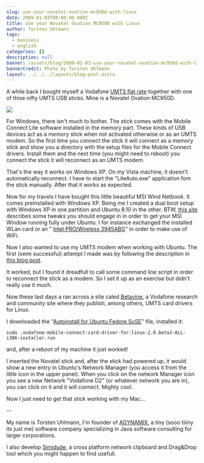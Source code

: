 ```yaml
---
slug: use-your-novatel-ovation-mc950d-with-linux
date: 2009-01-03T00:00:00.000Z
title: Use your Novatel Ovation MC950D with Linux
author: Torsten Uhlmann
tags:
  - business
  - english
categories: []
description: null
banner: /assets/blog/2009-01-03-use-your-novatel-ovation-mc950d-with-linux/banner.jpg
bannerCredit: Photo by Torsten Uhlmann
layout: ../../../layouts/blog-post.astro
---
```


A while back I bought myself a Vodafone [UMTS flat rate](http://www.moobicent.de/) together with one of thise nifty UMTS USB sticks. Mine is a Novatel Ovation MC950D.

![](/assets/blog/2009-01-03-use-your-novatel-ovation-mc950d-with-linux/thalheim_im_winter.jpg)

For Windows, there isn't much to bother. The stick comes with the Mobile Connect Lite software installed in the memory part. These kinds of USB devices act as a memory stick when not activated otherwise or as an UMTS modem. So the first time you connect the stick it will connect as a memory stick and show you a directory with the setup files for the Mobile Connect drivers. Install them and the next time (you might need to reboot) you connect the stick it will reconnect as an UMTS modem.

That's the way it works on Windows XP. On my Vista machine, it doesn't automatically reconnect. I have to start the "LiteAuto.exe" application fom the stick manually. After that it works as expected.

Now for my travels I have bought this little beautiful MSI Wind Netbook. It comes preinstalled with Windows XP. Being me I created a dual boot setup with Windows XP in one partition and Ubuntu 8.10 in the other. BTW, [this site](http://wiki.msiwind.net/index.php/Ubuntu_8.04_Tweaks) describes some tweaks you should engage in in order to get your MSI Window running fully under Ubuntu. I for instance exchanged the installed WLan card or an " [Intel PRO/Wireless 3945ABG](http://support.intel.com/support/wireless/wlan/pro3945abg/ "http://support.intel.com/support/wireless/wlan/pro3945abg/")" in order to make use of WiFi.

Now I also wanted to use my UMTS modem when working with Ubuntu. The first (semi successful) attempt I made was by following the description in [this blog post](http://quilombo.wordpress.com/2008/01/21/modem-usb-35g-novatel-ovation-mc950d-in-ubuntulinux/).

It worked, but I found it dreadfull to call some command line script in order to reconnect the stick as a modem. So I set it up as an exercise but didn't really use it much.

Now these last days a ran across a site caled [Betavine](http://www.betavine.net/bvportal/web/linux_drivers), a Vodafone research and community site where they publish, among others, UMTS card drivers for Linux.

I downloaded the "[Autoinstall for Ubuntu Fedore SuSE](https://forge.betavine.net/frs/download.php/269/vodafone-mobile-connect-card-driver-for-linux-2.0.beta3-ALL-i386-installer.run)" file, installed it:

```
sudo .vodafone-mobile-connect-card-driver-for-linux-2.0.beta3-ALL-i386-installer.run
```

and, after a reboot of my machine it just worked!

I inserted the Novatel stick and, after the stick had powered up, it would show a new entry in Ubuntu's Network Manager (you access it from the little icon in the upper panel). When you click on the network Manager icon you see a new Network "Vodafone D2" (or whatever network you are in), you can click on it and it will connect. Mighty cool.

Now I just need to get that stick working with my Mac...

--

My name is Torsten Uhlmann, I'm founder of [AGYNAMIX](http://www.agynamix.de), a tiny (sooo tiiiny its just me) software company specializing in Java software consulting for larger corporations.

I also develop [Simidude](http://www.simidude.com), a cross platform network clipboard and Drag&Drop tool which you might happen to find usefull.
